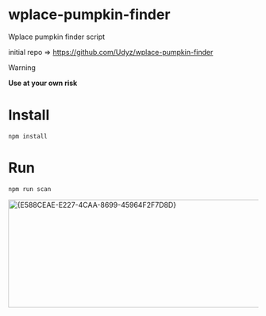 # wplace-pumpkin-finder
Wplace pumpkin finder script

initial repo 
=> https://github.com/Udyz/wplace-pumpkin-finder

> [!WARNING]  
> **Use at your own risk**

# Install #
`npm install`

# Run #
`npm run scan`

<img width="1005" height="217" alt="{E588CEAE-E227-4CAA-8699-45964F2F7D8D}" src="https://github.com/user-attachments/assets/b3222126-a36f-4bc5-b693-77c6912c5177" />
